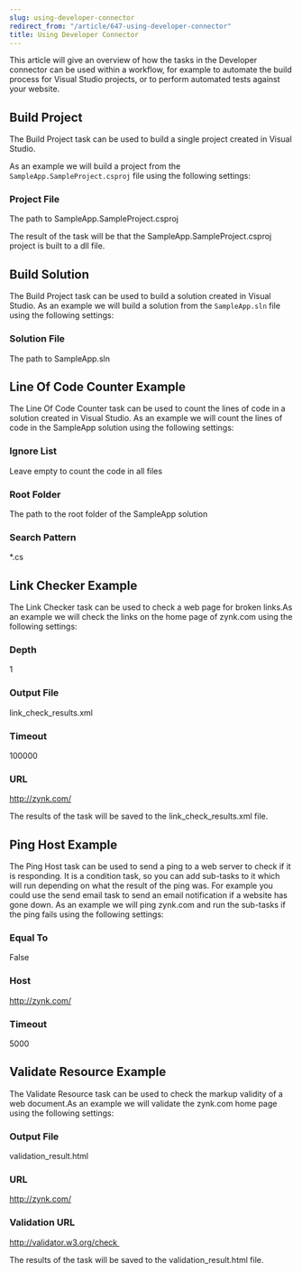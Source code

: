 ```yaml
---
slug: using-developer-connector
redirect_from: "/article/647-using-developer-connector"
title: Using Developer Connector
---
```

This article will give an overview of how the tasks in the Developer connector can be used within a workflow, for example to automate the build process for Visual Studio projects, or to perform automated tests against your website.

## Build Project
The Build Project task can be used to build a single project created in Visual Studio.

As an example we will build a project from the `SampleApp.SampleProject.csproj` file using the following settings:

### Project File
The path to SampleApp.SampleProject.csproj

The result of the task will be that the SampleApp.SampleProject.csproj project is built to a dll file. 

## Build Solution
The Build Project task can be used to build a solution created in Visual Studio. 
As an example we will build a solution from the `SampleApp.sln` file using the following settings:

### Solution File
The path to SampleApp.sln

## Line Of Code Counter Example
The Line Of Code Counter task can be used to count the lines of code in a solution created in Visual Studio. 
As an example we will count the lines of code in the SampleApp solution using the following settings:

### Ignore List
Leave empty to count the code in all files 

### Root Folder 
The path to the root folder of the SampleApp solution

### Search Pattern 
*.cs 

## Link Checker Example
The Link Checker task can be used to check a web page for broken links.As an example we will check the links on the home page of zynk.com using the following settings: 

### Depth 
1

### Output File 
link_check_results.xml 

### Timeout 
100000 

### URL 
http://zynk.com/

The results of the task will be saved to the link_check_results.xml file. 

## Ping Host Example
The Ping Host task can be used to send a ping to a web server to check if it is responding. It is a condition task, so you can add sub-tasks to it which will run depending on what the result of the ping was. For example you could use the send email task to send an email notification if a website has gone down.  As an example we will ping zynk.com and run the sub-tasks if the ping fails using the following settings:

### Equal To
False 

### Host
http://zynk.com/

### Timeout
5000

## Validate Resource Example
The Validate Resource task can be used to check the markup validity of a web document.As an example we will validate the zynk.com home page using the following settings: 

### Output File
validation_result.html 

### URL 
http://zynk.com/

### Validation URL
http://validator.w3.org/check 

The results of the task will be saved to the validation_result.html file.